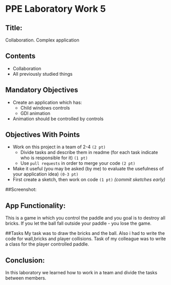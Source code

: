 <h1> PPE Laboratory Work 5 </h1>
<h2>Title:</h2>
Collaboration. Complex application

## Contents
* Collaboration
* All previously studied things

## Mandatory Objectives
* Create an application which has:
  * Child windows controls
  * GDI animation
* Animation should be controlled by controls

## Objectives With Points
* Work on this project in a team of 2-4 `(2 pt)`
  * Divide tasks and describe them in readme (for each task indicate who is responsible for it) `(1 pt)`
  * Use `pull requests` in order to merge your code `(2 pt)`
* Make it useful (you may be asked (by me) to evaluate the usefulness of your application idea) `(0-3 pt)`
* First create a sketch, then work on code `(1 pt)` _(commit sketches early)_

##Screenshot:

## App Functionality:
This is a game in which you control the paddle and you goal is to destroy all bricks. If you let the ball fall outside your paddle - you lose the game.

##Tasks 
My task was to draw the bricks and the ball. Also i had to write the code for wall,bricks and player collisions.
Task of my colleague was to write a class for the player controlled paddle.

## Conclusion: 
In this laboratory we learned how to work in a team and divide the tasks between members. 
